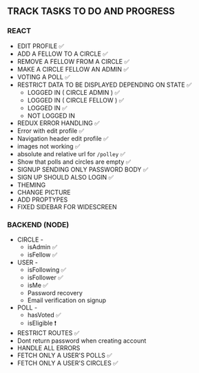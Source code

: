 ## TRACK TASKS TO DO AND PROGRESS

### REACT
- EDIT PROFILE ✅
- ADD A FELLOW TO A CIRCLE ✅
- REMOVE A FELLOW FROM A CIRCLE ✅
- MAKE A CIRCLE FELLOW AN ADMIN ✅
- VOTING A POLL ✅
- RESTRICT DATA TO BE DISPLAYED DEPENDING ON STATE ✅
  - LOGGED IN ( CIRCLE ADMIN ) ✅
  - LOGGED IN ( CIRCLE FELLOW ) ✅
  - LOGGED IN ✅
  - NOT LOGGED IN
- REDUX ERROR HANDLING ✅
- Error with edit profile ✅
- Navigation header edit profile ✅
- images not working ✅
- absolute and relative url for `/polley` ✅
- Show that polls and circles are empty ✅
- SIGNUP SENDING ONLY PASSWORD BODY ✅
- SIGN UP SHOULD ALSO LOGIN  ✅
- THEMING
- CHANGE PICTURE
- ADD PROPTYPES
- FIXED SIDEBAR FOR WIDESCREEN

### BACKEND (NODE)

  - CIRCLE -
    - isAdmin  ✅
    - isFellow  ✅
  - USER -
    - isFollowing  ✅
    - isFollower  ✅
    - isMe  ✅
    - Password recovery
    - Email verification on signup
  - POLL -
    - hasVoted ✅ 
    - isEligible ❗
- RESTRICT ROUTES  ✅
- Dont return password when creating account
- HANDLE ALL ERRORS
- FETCH ONLY A USER'S POLLS  ✅
- FETCH ONLY A USER'S CIRCLES  ✅
